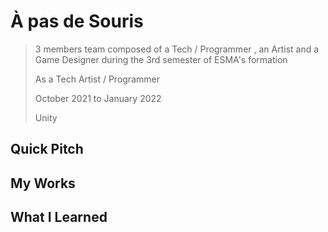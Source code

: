 # À pas de Souris

> 3 members team composed of a Tech / Programmer , an Artist and a Game Designer during the 3rd semester of ESMA's formation
> 
> As a Tech Artist / Programmer
> 
> October 2021 to January 2022
> 
> Unity

## Quick Pitch

## My Works

## What I Learned
